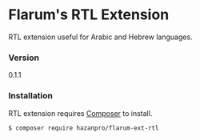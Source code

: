 # Flarum's RTL Extension

RTL extension useful for Arabic and Hebrew languages.

### Version
0.1.1

### Installation

RTL extension requires [Composer](https://getcomposer.org/) to install.

```sh
$ composer require hazanpro/flarum-ext-rtl
```
